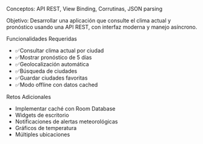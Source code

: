  Conceptos: API REST, View Binding, Corrutinas, JSON parsing
 
 Objetivo: Desarrollar una aplicación que consulte el clima actual y pronóstico usando una API REST, con 
interfaz moderna y manejo asíncrono.

 Funcionalidades Requeridas
 - ✅Consultar clima actual por ciudad
 - ✅Mostrar pronóstico de 5 días
 - ✅Geolocalización automática
 - ✅Búsqueda de ciudades
 - ✅Guardar ciudades favoritas
 - ✅Modo offline con datos cached

Retos Adicionales
 - Implementar caché con Room Database
 - Widgets de escritorio
 - Notificaciones de alertas meteorológicas
 - Gráficos de temperatura
 - Múltiples ubicaciones

